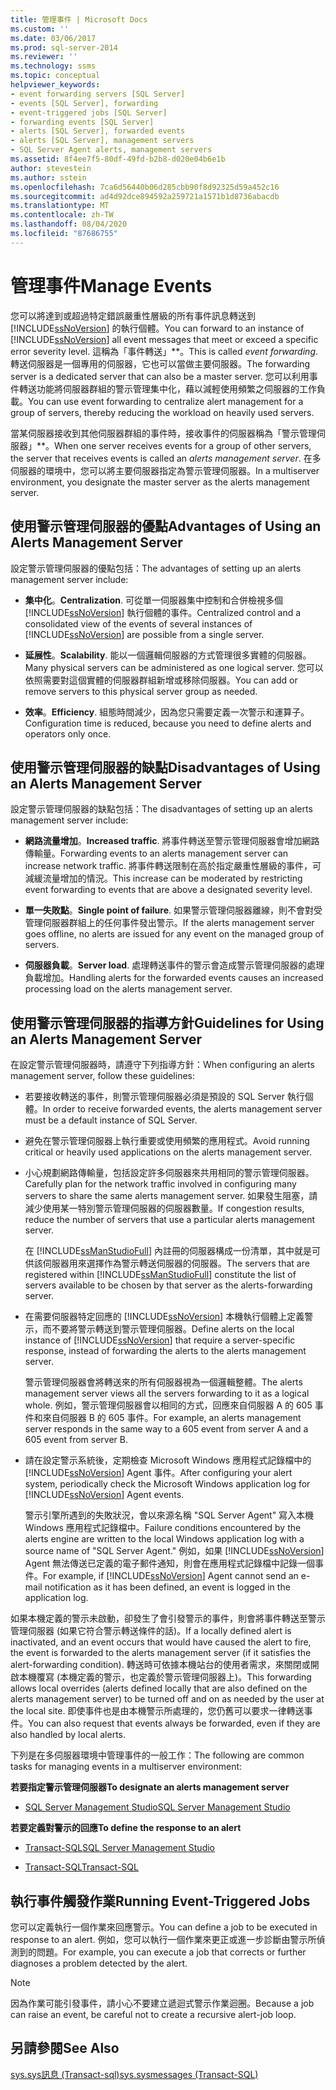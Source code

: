 ```yaml
---
title: 管理事件 | Microsoft Docs
ms.custom: ''
ms.date: 03/06/2017
ms.prod: sql-server-2014
ms.reviewer: ''
ms.technology: ssms
ms.topic: conceptual
helpviewer_keywords:
- event forwarding servers [SQL Server]
- events [SQL Server], forwarding
- event-triggered jobs [SQL Server]
- forwarding events [SQL Server]
- alerts [SQL Server], forwarded events
- alerts [SQL Server], management servers
- SQL Server Agent alerts, management servers
ms.assetid: 8f4ee7f5-80df-49fd-b2b8-d020e04b6e1b
author: stevestein
ms.author: sstein
ms.openlocfilehash: 7ca6d56440b06d285cbb90f8d92325d59a452c16
ms.sourcegitcommit: ad4d92dce894592a259721a1571b1d8736abacdb
ms.translationtype: MT
ms.contentlocale: zh-TW
ms.lasthandoff: 08/04/2020
ms.locfileid: "87686755"
---
```

# <a name="manage-events"></a><span data-ttu-id="1f9d8-102">管理事件</span><span class="sxs-lookup"><span data-stu-id="1f9d8-102">Manage Events</span></span>
  <span data-ttu-id="1f9d8-103">您可以將達到或超過特定錯誤嚴重性層級的所有事件訊息轉送到 [!INCLUDE[ssNoVersion](../../includes/ssnoversion-md.md)] 的執行個體。</span><span class="sxs-lookup"><span data-stu-id="1f9d8-103">You can forward to an instance of [!INCLUDE[ssNoVersion](../../includes/ssnoversion-md.md)] all event messages that meet or exceed a specific error severity level.</span></span> <span data-ttu-id="1f9d8-104">這稱為「事件轉送」\*\*。</span><span class="sxs-lookup"><span data-stu-id="1f9d8-104">This is called *event forwarding*.</span></span> <span data-ttu-id="1f9d8-105">轉送伺服器是一個專用的伺服器，它也可以當做主要伺服器。</span><span class="sxs-lookup"><span data-stu-id="1f9d8-105">The forwarding server is a dedicated server that can also be a master server.</span></span> <span data-ttu-id="1f9d8-106">您可以利用事件轉送功能將伺服器群組的警示管理集中化，藉以減輕使用頻繁之伺服器的工作負載。</span><span class="sxs-lookup"><span data-stu-id="1f9d8-106">You can use event forwarding to centralize alert management for a group of servers, thereby reducing the workload on heavily used servers.</span></span>  
  
 <span data-ttu-id="1f9d8-107">當某伺服器接收到其他伺服器群組的事件時，接收事件的伺服器稱為「警示管理伺服器」\*\*。</span><span class="sxs-lookup"><span data-stu-id="1f9d8-107">When one server receives events for a group of other servers, the server that receives events is called an *alerts management server*.</span></span> <span data-ttu-id="1f9d8-108">在多伺服器的環境中，您可以將主要伺服器指定為警示管理伺服器。</span><span class="sxs-lookup"><span data-stu-id="1f9d8-108">In a multiserver environment, you designate the master server as the alerts management server.</span></span>  
  
## <a name="advantages-of-using-an-alerts-management-server"></a><span data-ttu-id="1f9d8-109">使用警示管理伺服器的優點</span><span class="sxs-lookup"><span data-stu-id="1f9d8-109">Advantages of Using an Alerts Management Server</span></span>  
 <span data-ttu-id="1f9d8-110">設定警示管理伺服器的優點包括：</span><span class="sxs-lookup"><span data-stu-id="1f9d8-110">The advantages of setting up an alerts management server include:</span></span>  
  
-   <span data-ttu-id="1f9d8-111">**集中化**。</span><span class="sxs-lookup"><span data-stu-id="1f9d8-111">**Centralization**.</span></span> <span data-ttu-id="1f9d8-112">可從單一伺服器集中控制和合併檢視多個 [!INCLUDE[ssNoVersion](../../includes/ssnoversion-md.md)] 執行個體的事件。</span><span class="sxs-lookup"><span data-stu-id="1f9d8-112">Centralized control and a consolidated view of the events of several instances of [!INCLUDE[ssNoVersion](../../includes/ssnoversion-md.md)] are possible from a single server.</span></span>  
  
-   <span data-ttu-id="1f9d8-113">**延展性**。</span><span class="sxs-lookup"><span data-stu-id="1f9d8-113">**Scalability**.</span></span> <span data-ttu-id="1f9d8-114">能以一個邏輯伺服器的方式管理很多實體的伺服器。</span><span class="sxs-lookup"><span data-stu-id="1f9d8-114">Many physical servers can be administered as one logical server.</span></span> <span data-ttu-id="1f9d8-115">您可以依照需要對這個實體的伺服器群組新增或移除伺服器。</span><span class="sxs-lookup"><span data-stu-id="1f9d8-115">You can add or remove servers to this physical server group as needed.</span></span>  
  
-   <span data-ttu-id="1f9d8-116">**效率**。</span><span class="sxs-lookup"><span data-stu-id="1f9d8-116">**Efficiency**.</span></span> <span data-ttu-id="1f9d8-117">組態時間減少，因為您只需要定義一次警示和運算子。</span><span class="sxs-lookup"><span data-stu-id="1f9d8-117">Configuration time is reduced, because you need to define alerts and operators only once.</span></span>  
  
## <a name="disadvantages-of-using-an-alerts-management-server"></a><span data-ttu-id="1f9d8-118">使用警示管理伺服器的缺點</span><span class="sxs-lookup"><span data-stu-id="1f9d8-118">Disadvantages of Using an Alerts Management Server</span></span>  
 <span data-ttu-id="1f9d8-119">設定警示管理伺服器的缺點包括：</span><span class="sxs-lookup"><span data-stu-id="1f9d8-119">The disadvantages of setting up an alerts management server include:</span></span>  
  
-   <span data-ttu-id="1f9d8-120">**網路流量增加**。</span><span class="sxs-lookup"><span data-stu-id="1f9d8-120">**Increased traffic**.</span></span> <span data-ttu-id="1f9d8-121">將事件轉送至警示管理伺服器會增加網路傳輸量。</span><span class="sxs-lookup"><span data-stu-id="1f9d8-121">Forwarding events to an alerts management server can increase network traffic.</span></span> <span data-ttu-id="1f9d8-122">將事件轉送限制在高於指定嚴重性層級的事件，可減緩流量增加的情況。</span><span class="sxs-lookup"><span data-stu-id="1f9d8-122">This increase can be moderated by restricting event forwarding to events that are above a designated severity level.</span></span>  
  
-   <span data-ttu-id="1f9d8-123">**單一失敗點**。</span><span class="sxs-lookup"><span data-stu-id="1f9d8-123">**Single point of failure**.</span></span> <span data-ttu-id="1f9d8-124">如果警示管理伺服器離線，則不會對受管理伺服器群組上的任何事件發出警示。</span><span class="sxs-lookup"><span data-stu-id="1f9d8-124">If the alerts management server goes offline, no alerts are issued for any event on the managed group of servers.</span></span>  
  
-   <span data-ttu-id="1f9d8-125">**伺服器負載**。</span><span class="sxs-lookup"><span data-stu-id="1f9d8-125">**Server load**.</span></span> <span data-ttu-id="1f9d8-126">處理轉送事件的警示會造成警示管理伺服器的處理負載增加。</span><span class="sxs-lookup"><span data-stu-id="1f9d8-126">Handling alerts for the forwarded events causes an increased processing load on the alerts management server.</span></span>  
  
## <a name="guidelines-for-using-an-alerts-management-server"></a><span data-ttu-id="1f9d8-127">使用警示管理伺服器的指導方針</span><span class="sxs-lookup"><span data-stu-id="1f9d8-127">Guidelines for Using an Alerts Management Server</span></span>  
 <span data-ttu-id="1f9d8-128">在設定警示管理伺服器時，請遵守下列指導方針：</span><span class="sxs-lookup"><span data-stu-id="1f9d8-128">When configuring an alerts management server, follow these guidelines:</span></span>  
  
-   <span data-ttu-id="1f9d8-129">若要接收轉送的事件，則警示管理伺服器必須是預設的 SQL Server 執行個體。</span><span class="sxs-lookup"><span data-stu-id="1f9d8-129">In order to receive forwarded events, the alerts management server must be a default instance of SQL Server.</span></span>  
  
-   <span data-ttu-id="1f9d8-130">避免在警示管理伺服器上執行重要或使用頻繁的應用程式。</span><span class="sxs-lookup"><span data-stu-id="1f9d8-130">Avoid running critical or heavily used applications on the alerts management server.</span></span>  
  
-   <span data-ttu-id="1f9d8-131">小心規劃網路傳輸量，包括設定許多伺服器來共用相同的警示管理伺服器。</span><span class="sxs-lookup"><span data-stu-id="1f9d8-131">Carefully plan for the network traffic involved in configuring many servers to share the same alerts management server.</span></span> <span data-ttu-id="1f9d8-132">如果發生阻塞，請減少使用某一特別警示管理伺服器的伺服器數量。</span><span class="sxs-lookup"><span data-stu-id="1f9d8-132">If congestion results, reduce the number of servers that use a particular alerts management server.</span></span>  
  
     <span data-ttu-id="1f9d8-133">在 [!INCLUDE[ssManStudioFull](../../includes/ssmanstudiofull-md.md)] 內註冊的伺服器構成一份清單，其中就是可供該伺服器用來選擇作為警示轉送伺服器的伺服器。</span><span class="sxs-lookup"><span data-stu-id="1f9d8-133">The servers that are registered within [!INCLUDE[ssManStudioFull](../../includes/ssmanstudiofull-md.md)] constitute the list of servers available to be chosen by that server as the alerts-forwarding server.</span></span>  
  
-   <span data-ttu-id="1f9d8-134">在需要伺服器特定回應的 [!INCLUDE[ssNoVersion](../../includes/ssnoversion-md.md)] 本機執行個體上定義警示，而不要將警示轉送到警示管理伺服器。</span><span class="sxs-lookup"><span data-stu-id="1f9d8-134">Define alerts on the local instance of [!INCLUDE[ssNoVersion](../../includes/ssnoversion-md.md)] that require a server-specific response, instead of forwarding the alerts to the alerts management server.</span></span>  
  
     <span data-ttu-id="1f9d8-135">警示管理伺服器會將轉送來的所有伺服器視為一個邏輯整體。</span><span class="sxs-lookup"><span data-stu-id="1f9d8-135">The alerts management server views all the servers forwarding to it as a logical whole.</span></span> <span data-ttu-id="1f9d8-136">例如，警示管理伺服器會以相同的方式，回應來自伺服器 A 的 605 事件和來自伺服器 B 的 605 事件。</span><span class="sxs-lookup"><span data-stu-id="1f9d8-136">For example, an alerts management server responds in the same way to a 605 event from server A and a 605 event from server B.</span></span>  
  
-   <span data-ttu-id="1f9d8-137">請在設定警示系統後，定期檢查 Microsoft Windows 應用程式記錄檔中的 [!INCLUDE[ssNoVersion](../../includes/ssnoversion-md.md)] Agent 事件。</span><span class="sxs-lookup"><span data-stu-id="1f9d8-137">After configuring your alert system, periodically check the Microsoft Windows application log for [!INCLUDE[ssNoVersion](../../includes/ssnoversion-md.md)] Agent events.</span></span>  
  
     <span data-ttu-id="1f9d8-138">警示引擎所遇到的失敗狀況，會以來源名稱 "SQL Server Agent" 寫入本機 Windows 應用程式記錄檔中。</span><span class="sxs-lookup"><span data-stu-id="1f9d8-138">Failure conditions encountered by the alerts engine are written to the local Windows application log with a source name of "SQL Server Agent."</span></span> <span data-ttu-id="1f9d8-139">例如，如果 [!INCLUDE[ssNoVersion](../../includes/ssnoversion-md.md)] Agent 無法傳送已定義的電子郵件通知，則會在應用程式記錄檔中記錄一個事件。</span><span class="sxs-lookup"><span data-stu-id="1f9d8-139">For example, if [!INCLUDE[ssNoVersion](../../includes/ssnoversion-md.md)] Agent cannot send an e-mail notification as it has been defined, an event is logged in the application log.</span></span>  
  
 <span data-ttu-id="1f9d8-140">如果本機定義的警示未啟動，卻發生了會引發警示的事件，則會將事件轉送至警示管理伺服器 (如果它符合警示轉送條件的話)。</span><span class="sxs-lookup"><span data-stu-id="1f9d8-140">If a locally defined alert is inactivated, and an event occurs that would have caused the alert to fire, the event is forwarded to the alerts management server (if it satisfies the alert-forwarding condition).</span></span> <span data-ttu-id="1f9d8-141">轉送時可依據本機站台的使用者需求，來關閉或開啟本機覆寫 (本機定義的警示，也定義於警示管理伺服器上)。</span><span class="sxs-lookup"><span data-stu-id="1f9d8-141">This forwarding allows local overrides (alerts defined locally that are also defined on the alerts management server) to be turned off and on as needed by the user at the local site.</span></span> <span data-ttu-id="1f9d8-142">即使事件也是由本機警示所處理的，您仍舊可以要求一律轉送事件。</span><span class="sxs-lookup"><span data-stu-id="1f9d8-142">You can also request that events always be forwarded, even if they are also handled by local alerts.</span></span>  
  
 <span data-ttu-id="1f9d8-143">下列是在多伺服器環境中管理事件的一般工作：</span><span class="sxs-lookup"><span data-stu-id="1f9d8-143">The following are common tasks for managing events in a multiserver environment:</span></span>  
  
 <span data-ttu-id="1f9d8-144">**若要指定警示管理伺服器**</span><span class="sxs-lookup"><span data-stu-id="1f9d8-144">**To designate an alerts management server**</span></span>  
  
-   [<span data-ttu-id="1f9d8-145">SQL Server Management Studio</span><span class="sxs-lookup"><span data-stu-id="1f9d8-145">SQL Server Management Studio</span></span>](../sql-server-management-studio-ssms.md)  
  
 <span data-ttu-id="1f9d8-146">**若要定義對警示的回應**</span><span class="sxs-lookup"><span data-stu-id="1f9d8-146">**To define the response to an alert**</span></span>  
  
-   [<span data-ttu-id="1f9d8-147">Transact-SQL</span><span class="sxs-lookup"><span data-stu-id="1f9d8-147">SQL Server Management Studio</span></span>](define-the-response-to-an-alert-sql-server-management-studio.md)  
  
-   [<span data-ttu-id="1f9d8-148">Transact-SQL</span><span class="sxs-lookup"><span data-stu-id="1f9d8-148">Transact-SQL</span></span>](/sql/relational-databases/system-stored-procedures/sp-add-notification-transact-sql)  
  
## <a name="running-event-triggered-jobs"></a><span data-ttu-id="1f9d8-149">執行事件觸發作業</span><span class="sxs-lookup"><span data-stu-id="1f9d8-149">Running Event-Triggered Jobs</span></span>  
 <span data-ttu-id="1f9d8-150">您可以定義執行一個作業來回應警示。</span><span class="sxs-lookup"><span data-stu-id="1f9d8-150">You can define a job to be executed in response to an alert.</span></span> <span data-ttu-id="1f9d8-151">例如，您可以執行一個作業來更正或進一步診斷由警示所偵測到的問題。</span><span class="sxs-lookup"><span data-stu-id="1f9d8-151">For example, you can execute a job that corrects or further diagnoses a problem detected by the alert.</span></span>  
  
> [!NOTE]  
>  <span data-ttu-id="1f9d8-152">因為作業可能引發事件，請小心不要建立遞迴式警示作業迴圈。</span><span class="sxs-lookup"><span data-stu-id="1f9d8-152">Because a job can raise an event, be careful not to create a recursive alert-job loop.</span></span>  
  
## <a name="see-also"></a><span data-ttu-id="1f9d8-153">另請參閱</span><span class="sxs-lookup"><span data-stu-id="1f9d8-153">See Also</span></span>  
 [<span data-ttu-id="1f9d8-154">sys.sys訊息 &#40;Transact-sql&#41;</span><span class="sxs-lookup"><span data-stu-id="1f9d8-154">sys.sysmessages &#40;Transact-SQL&#41;</span></span>](/sql/relational-databases/system-compatibility-views/sys-sysmessages-transact-sql)  
  
  
